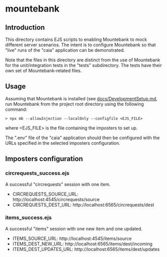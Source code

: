 # mountebank

## Introduction

This directory contains EJS scripts to enabling Mountebank to mock different
server scenarios. The intent is to configure Mountebank so that "live" runs of
the "caia" application can be demonstrated.

Note that the files in this directory are distinct from the use of Mountebank
for the unit/integration tests in the "tests" subdirectory. The tests have
their own set of Mountebank-related files.

## Usage

Assuming that Mountebank is installed (see
[docs/DevelopmentSetup.md](../docs/DevelopmentSetup.md), run Mountebank from the
project root directory using the following command:

```
> npx mb --allowInjection --localOnly --configfile <EJS_FILE>
```

where <EJS_FILE> is the file containing the imposters to set up.

The ".env" file of the "caia" application should then be configured with the
URLs specified in the selected imposters configuration. 

## Imposters configuration

### circrequests_success.ejs

A successful "circrequests" session with one item.

* CIRCREQUESTS_SOURCE_URL: http://localhost:4545/circrequests/source
* CIRCREQUESTS_DEST_URL: http://localhost:6565/circrequests/dest

### items_success.ejs

A successful "items" session with one new item and one updated.

* ITEMS_SOURCE_URL: http://localhost:4545/items/source
* ITEMS_DEST_NEW_URL: http://localhost:6565/items/dest/incoming
* ITEMS_DEST_UPDATES_URL: http://localhost:6565/items/dest/updates
